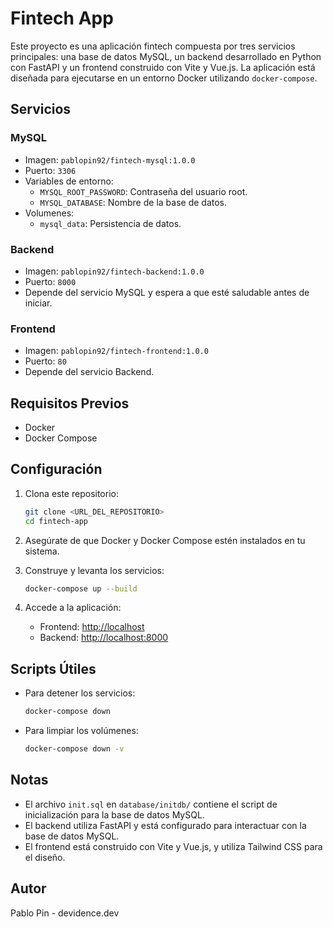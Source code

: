 # Fintech App

Este proyecto es una aplicación fintech compuesta por tres servicios principales: una base de datos MySQL, un backend desarrollado en Python con FastAPI y un frontend construido con Vite y Vue.js. La aplicación está diseñada para ejecutarse en un entorno Docker utilizando `docker-compose`.


## Servicios

### MySQL
- Imagen: `pablopin92/fintech-mysql:1.0.0`
- Puerto: `3306`
- Variables de entorno:
  - `MYSQL_ROOT_PASSWORD`: Contraseña del usuario root.
  - `MYSQL_DATABASE`: Nombre de la base de datos.
- Volumenes:
  - `mysql_data`: Persistencia de datos.

### Backend
- Imagen: `pablopin92/fintech-backend:1.0.0`
- Puerto: `8000`
- Depende del servicio MySQL y espera a que esté saludable antes de iniciar.

### Frontend
- Imagen: `pablopin92/fintech-frontend:1.0.0`
- Puerto: `80`
- Depende del servicio Backend.

## Requisitos Previos

- Docker
- Docker Compose

## Configuración

1. Clona este repositorio:
   ```bash
   git clone <URL_DEL_REPOSITORIO>
   cd fintech-app
   ```

2. Asegúrate de que Docker y Docker Compose estén instalados en tu sistema.

3. Construye y levanta los servicios:
   ```bash
   docker-compose up --build
   ```

4. Accede a la aplicación:
   - Frontend: [http://localhost](http://localhost)
   - Backend: [http://localhost:8000](http://localhost:8000)

## Scripts Útiles

- Para detener los servicios:
  ```bash
  docker-compose down
  ```

- Para limpiar los volúmenes:
  ```bash
  docker-compose down -v
  ```

## Notas

- El archivo `init.sql` en `database/initdb/` contiene el script de inicialización para la base de datos MySQL.
- El backend utiliza FastAPI y está configurado para interactuar con la base de datos MySQL.
- El frontend está construido con Vite y Vue.js, y utiliza Tailwind CSS para el diseño.

## Autor

Pablo Pin - devidence.dev 

